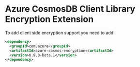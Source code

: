 # Azure CosmosDB Client Library Encryption Extension

To add client side encryption support you need to add
```xml
<dependency>
  <groupId>com.azure</groupId>
  <artifactId>azure-cosmos-encryption</artifactId>
  <version>0.9.0-beta.1</version> 
</dependency>
```
